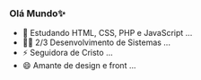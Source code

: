 ### Olá Mundo✨

- 🌱 Estudando HTML, CSS, PHP e JavaScript ...
- 👩‍💻 2/3 Desenvolvimento de Sistemas ...
- ⚡ Seguidora de Cristo ...
- 😄 Amante de design e front ...


